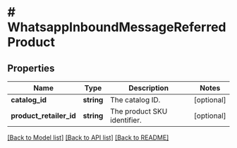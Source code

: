 # # WhatsappInboundMessageReferredProduct

## Properties

Name | Type | Description | Notes
------------ | ------------- | ------------- | -------------
**catalog_id** | **string** | The catalog ID. | [optional]
**product_retailer_id** | **string** | The product SKU identifier. | [optional]

[[Back to Model list]](../../README.md#models) [[Back to API list]](../../README.md#endpoints) [[Back to README]](../../README.md)
